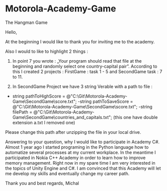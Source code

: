 # Motorola-Academy-Game
The Hangman Game

Hello,

At the beginning I would like to thank you for inviting me to the academy.

Also I would to like to highlight 2 things :
1)	In point 7 you wrote : „Your program should read that file at the beginning and randomly select one country-capital pair”.
According to this I created 2 projects :  FirstGame : task 1 - 5 and SecondGame task : 7 to 11.

2)	In SecondGame Project we have 3 string Verable with a path to file :
- string pathToHighScore = @"C:\Git\Motorola-Academy-Game\SecondGame\score.txt";
-string pathToSaveScore = @"C:\Git\Motorola-Academy-Game\SecondGame\score.txt";
-string filePath = @"C:\Git\Motorola-Academy-Game\SecondGame\countries_and_capitals.txt"; (this one have double extension a.txt I removed one)

Please change this path after unzipping the file in your local drive.  

Answering to your question, why I would like to participate in Academy C#. Almost 1 year ago I started programing in the Python language how to automatize several processes
at my current workplace. In the meantime I participated in Nokia C++ Academy in order to learn how to improve memory management. 
Right now in my spare time I am very interested in the topics of Unity Engine and C#. I am convinced that this Academy will let me develop my skills and eventually
change my career path.

Thank you and best regards,
Michal
